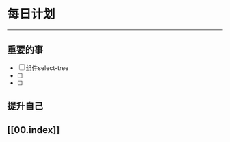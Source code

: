 
# 每日计划
---
## 重要的事

- [ ]  组件select-tree
- [ ]  
- [ ]  



## 提升自己

  



## [[00.index]]










